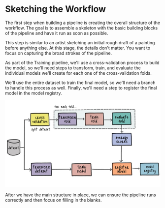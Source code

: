 # Sketching the Workflow

The first step when building a pipeline is creating the overall structure of the workflow. The goal is to assemble a skeleton with the basic building blocks of the pipeline and have it run as soon as possible.

This step is similar to an artist sketching an initial rough draft of a painting before anything else. At this stage, the details don't matter. You want to focus on capturing the broad strokes of the pipeline.

As part of the Training pipeline, we'll use a cross-validation process to build the model, so we'll need steps to transform, train, and evaluate the individual models we'll create for each one of the cross-validation folds.

We'll use the entire dataset to train the final model, so we'll need a branch to handle this process as well. Finally, we'll need a step to register the final model in the model registry.

![Training pipeline](.guide/training-pipeline/images/training.png)

After we have the main structure in place, we can ensure the pipeline runs correctly and then focus on filling in the blanks.